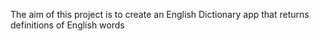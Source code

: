 The aim of this project is to create an English Dictionary app that returns definitions of English words
